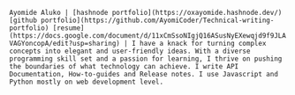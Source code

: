  `Ayomide Aluko | [hashnode portfolio](https://oxayomide.hashnode.dev/) [github portfolio](https://github.com/AyomiCoder/Technical-writing-portfolio) [resume](https://docs.google.com/document/d/11xCmSsoNIgjQ16ASusNyEXewqjd9f9JLAVAGYoncopA/edit?usp=sharing) | I have a knack for turning complex concepts into elegant and user-friendly ideas. With a diverse programming skill set and a passion for learning, I thrive on pushing the boundaries of what technology can achieve. I write API Documentation, How-to-guides and Release notes. I use Javascript and Python mostly on web development level.`